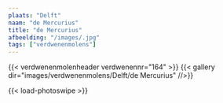 ```yaml
---
plaats: "Delft"
naam: "de Mercurius"
title: "de Mercurius"
afbeelding: "/images/.jpg"
tags: ["verdwenenmolens"]
---
```

{{< verdwenenmolenheader verdwenennr="164" >}}
{{< gallery dir="images/verdwenenmolens/Delft/de Mercurius" //>}}

{{< load-photoswipe >}}